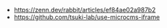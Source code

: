 - https://zenn.dev/rabbit/articles/ef84ae02a987b2
- https://github.com/tsuki-lab/use-microcms-iframe